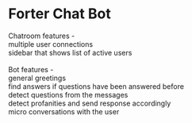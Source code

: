 # Forter Chat Bot

Chatroom features - <br>
multiple user connections <br>
sidebar that shows list of active users <br>
<br>
Bot features - <br>
general greetings<br>
find answers if questions have been answered before <br>
detect questions from the messages<br>
detect profanities and send response accordingly <br>
micro conversations with the user<br>


